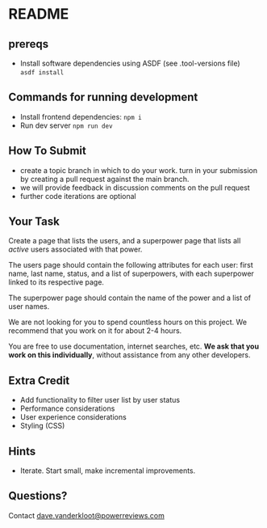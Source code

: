 # README

## prereqs

- Install software dependencies using ASDF (see .tool-versions file)\
  `asdf install`

## Commands for running development

- Install frontend dependencies: `npm i`
- Run dev server `npm run dev`

## How To Submit

- create a topic branch in which to do your work. turn in your submission by creating a pull request against the main branch.
- we will provide feedback in discussion comments on the pull request
- further code iterations are optional

## Your Task

Create a page that lists the users, and a superpower page that lists all _active_ users associated with that power.

The users page should contain the following attributes for each user: first name, last name, status, and a list of superpowers, with each superpower linked to its respective page.

The superpower page should contain the name of the power and a list of user names.

We are not looking for you to spend countless hours on this project. We recommend that you work on it for about 2-4 hours.

You are free to use documentation, internet searches, etc. **We ask that you work on this individually**, without assistance from any other developers.

## Extra Credit

- Add functionality to filter user list by user status
- Performance considerations
- User experience considerations
- Styling (CSS)

## Hints

- Iterate. Start small, make incremental improvements.

## Questions?

Contact dave.vanderkloot@powerreviews.com
